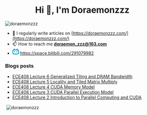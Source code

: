<!--

### Hi there 👋

**Doraemonzzz/Doraemonzzz** is a ✨ _special_ ✨ repository because its `README.md` (this file) appears on your GitHub profile.

Here are some ideas to get you started:

- 🔭 I’m currently working on ...
- 🌱 I’m currently learning ...
- 👯 I’m looking to collaborate on ...
- 🤔 I’m looking for help with ...
- 💬 Ask me about ...
- 📫 How to reach me: ...
- 😄 Pronouns: ...
- ⚡ Fun fact: ...
-->



<h1 align="center">Hi 👋, I'm Doraemonzzz</h1>
<p align="left"> <img src="https://komarev.com/ghpvc/?username=doraemonzzz&label=Profile%20views&color=0e75b6&style=flat" alt="doraemonzzz" /> </p>

- 📝 I regularly write articles on [https://doraemonzzz.com/](https://doraemonzzz.com/)
- 📫 How to reach me **doraemon_zzz@163.com**
- ![](./bilibili.png) https://space.bilibili.com/291079982

### Blogs posts
<!-- BLOG-POST-LIST:START -->
- [ECE408 Lecture 6 Generalized Tiling and DRAM Bandwidth](http://www.doraemonzzz.com/2023/01/06/2023-1-6-ECE408-Lecture-6-Generalized-Tiling-and-DRAM-Bandwidth/)
- [ECE408 Lecture 5 Locality and Tiled Matrix Multiply](http://www.doraemonzzz.com/2023/01/06/2023-1-6-ECE408-Lecture-5-Locality-and-Tiled-Matrix-Multiply/)
- [ECE408 Lecture 4 CUDA Memory Model](http://www.doraemonzzz.com/2023/01/06/2023-1-6-ECE408-Lecture-4-CUDA-Memory-Model/)
- [ECE408 Lecture 3 CUDA Parallel Execution Model](http://www.doraemonzzz.com/2023/01/05/2023-1-5-ECE408-Lecture-3-CUDA-Parallel-Execution-Model/)
- [ECE408 Lecture 2 Introduction to Parallel Computing and CUDA](http://www.doraemonzzz.com/2023/01/05/2023-1-5-ECE408-Lecture-2-Introduction-to-Parallel-Computing-and-CUDA/)
<!-- BLOG-POST-LIST:END -->

<p>&nbsp;<img align="center" src="https://github-readme-stats.vercel.app/api?username=doraemonzzz&show_icons=true&locale=en" alt="doraemonzzz" /></p>